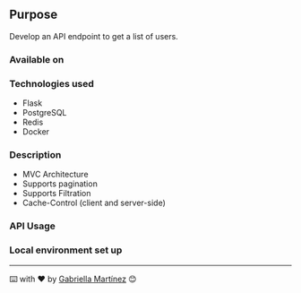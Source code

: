 ## Purpose

Develop an API endpoint to get a list of users.

### Available on

### Technologies used

* Flask
* PostgreSQL
* Redis
* Docker

### Description

* MVC Architecture
* Supports pagination
* Supports Filtration
* Cache-Control (client and server-side)

### API Usage

### Local environment set up

---
⌨️ with ❤️ by [Gabriella Martínez](https://github.com/martinezga) 😊
